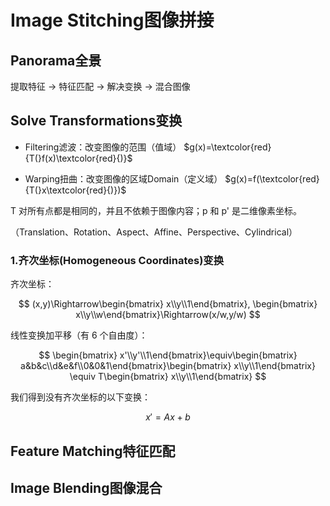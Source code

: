 # Image Stitching图像拼接

## Panorama全景

提取特征 -> 特征匹配 -> 解决变换 -> 混合图像

## Solve Transformations变换

- Filtering滤波：改变图像的范围（值域）
  $g(x)=\textcolor{red}{T(}f(x)\textcolor{red}{)}$

- Warping扭曲：改变图像的区域Domain（定义域）
  $g(x)=f(\textcolor{red}{T(}x\textcolor{red}{)})$

T 对所有点都是相同的，并且不依赖于图像内容；p 和 p' 是二维像素坐标。

（Translation、Rotation、Aspect、Affine、Perspective、Cylindrical）

### 1.齐次坐标(Homogeneous Coordinates)变换

齐次坐标：

$$
(x,y)\Rightarrow\begin{bmatrix}
x\\y\\1\end{bmatrix},
\begin{bmatrix}
x\\y\\w\end{bmatrix}\Rightarrow(x/w,y/w)
$$

线性变换加平移（有 6 个自由度）：

$$
\begin{bmatrix}
x'\\y'\\1\end{bmatrix}\equiv\begin{bmatrix}
a&b&c\\d&e&f\\0&0&1\end{bmatrix}\begin{bmatrix}
x\\y\\1\end{bmatrix}
\equiv T\begin{bmatrix}
x\\y\\1\end{bmatrix}
$$

我们得到没有齐次坐标的以下变换：

$$
x'=Ax+b
$$

## Feature Matching特征匹配

## Image Blending图像混合
